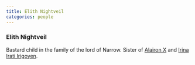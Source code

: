 ```yaml
---
title: Elith Nightveil
categories: people
---
```


### Elith Nightveil

Bastard child in the family of the lord of Narrow. Sister of [Alairon X](AlaironX) and [Irina Irati Irigoyen](IrinaIratiIrigoyen).